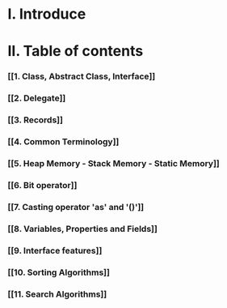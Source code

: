 # I. Introduce
# II. Table of contents

### [[1. Class, Abstract Class, Interface]]

### [[2. Delegate]]

### [[3. Records]]

### [[4. Common Terminology]]

### [[5. Heap Memory - Stack Memory - Static Memory]]

### [[6. Bit operator]]

### [[7. Casting operator 'as' and '()']]

### [[8. Variables, Properties and Fields]]

### [[9. Interface features]]

### [[10. Sorting Algorithms]]

### [[11. Search Algorithms]]